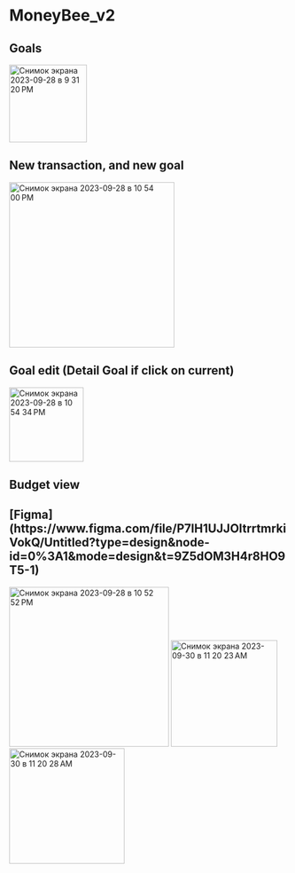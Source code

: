 # MoneyBee_v2
<h2>Goals</h2>
<img width="140" alt="Снимок экрана 2023-09-28 в 9 31 20 PM" src="https://github.com/Unspected/MoneyBee_v2/assets/30178659/5cf7e55d-7762-4725-8977-300a1d6f6745">
<h2>New transaction, and new goal</h2>
<img width="298" alt="Снимок экрана 2023-09-28 в 10 54 00 PM" src="https://github.com/Unspected/MoneyBee_v2/assets/30178659/54439abd-e3b6-4edf-a06d-5a7d22c281eb">
<h2>Goal edit (Detail Goal if click on current)</h2>
<img width="134" alt="Снимок экрана 2023-09-28 в 10 54 34 PM" src="https://github.com/Unspected/MoneyBee_v2/assets/30178659/1a942518-ba3e-4771-a6a9-a63c44da7904">



<h2> Budget view</h2>
<h2>[Figma](https://www.figma.com/file/P7lH1UJJOItrrtmrkiVokQ/Untitled?type=design&node-id=0%3A1&mode=design&t=9Z5dOM3H4r8HO9T5-1)</h2>

<img width="288" alt="Снимок экрана 2023-09-28 в 10 52 52 PM" src="https://github.com/Unspected/MoneyBee_v2/assets/30178659/c3173b80-0641-4a83-9ec0-232c8f0b74c4">
<img width="192" alt="Снимок экрана 2023-09-30 в 11 20 23 AM" src="https://github.com/Unspected/MoneyBee_v2/assets/30178659/b00a5237-41da-4c83-b6c3-16486f493d99">
<img width="208" alt="Снимок экрана 2023-09-30 в 11 20 28 AM" src="https://github.com/Unspected/MoneyBee_v2/assets/30178659/0dd5627c-b619-4ddd-84be-47a8ea780944">
